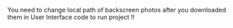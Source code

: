 You need to change local path of backscreen photos after you downloaded them in User Interface code to run project !!
